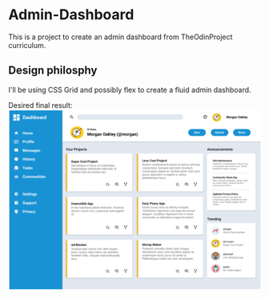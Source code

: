 # Admin-Dashboard
This is a project to create an admin dashboard from TheOdinProject curriculum. 

## Design philosphy
I'll be using CSS Grid and possibly flex to create a fluid admin dashboard.

Desired final result:
![completed dashboard template](image.png)